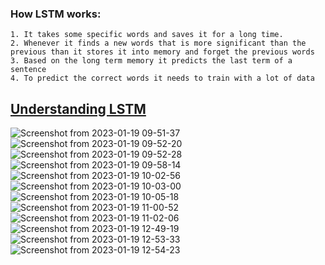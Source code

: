  ### How LSTM works:
  ```
  1. It takes some specific words and saves it for a long time.
  2. Whenever it finds a new words that is more significant than the previous than it stores it into memory and forget the previous words
  3. Based on the long term memory it predicts the last term of a sentence
  4. To predict the correct words it needs to train with a lot of data
  ```

## [Understanding LSTM](http://colah.github.io/posts/2015-08-Understanding-LSTMs/)


![Screenshot from 2023-01-19 09-51-37](https://user-images.githubusercontent.com/43321488/213376297-d6eb1b02-d68f-47fe-bae9-0ef2a01a91c8.png)
![Screenshot from 2023-01-19 09-52-20](https://user-images.githubusercontent.com/43321488/213376304-d6fc4349-c949-44fb-95ef-094174054f7a.png)
![Screenshot from 2023-01-19 09-52-28](https://user-images.githubusercontent.com/43321488/213376306-db0d11c3-7b6e-4f50-a7c9-553172eadf2c.png)
![Screenshot from 2023-01-19 09-58-14](https://user-images.githubusercontent.com/43321488/213376315-16f75a3d-c22f-436a-8c65-53969911006f.png)
![Screenshot from 2023-01-19 10-02-56](https://user-images.githubusercontent.com/43321488/213376326-57e20be7-3183-47fd-a315-125121471b25.png)
![Screenshot from 2023-01-19 10-03-00](https://user-images.githubusercontent.com/43321488/213376330-b236cae3-ef7c-43d0-ba9c-276a8220ffbb.png)
![Screenshot from 2023-01-19 10-05-18](https://user-images.githubusercontent.com/43321488/213376335-a9b43c56-abbb-4686-a93f-eb942e1f81c6.png)
![Screenshot from 2023-01-19 11-00-52](https://user-images.githubusercontent.com/43321488/213376343-8f1d4337-95b8-4d7d-b858-7bd5fb975546.png)
![Screenshot from 2023-01-19 11-02-06](https://user-images.githubusercontent.com/43321488/213376347-0297c110-01a8-4c4e-afcf-f1911b1ba397.png)
![Screenshot from 2023-01-19 12-49-19](https://user-images.githubusercontent.com/43321488/213376352-71e0a719-2894-45ae-96be-d7d3d297d3ab.png)
![Screenshot from 2023-01-19 12-53-33](https://user-images.githubusercontent.com/43321488/213376358-ada250ff-92e7-4b88-a4b7-04b2ffd41b17.png)
![Screenshot from 2023-01-19 12-54-23](https://user-images.githubusercontent.com/43321488/213376360-4f777aaf-1db1-4757-8509-4b0f8d83f796.png)



